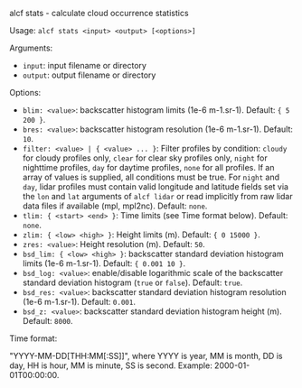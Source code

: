 
alcf stats - calculate cloud occurrence statistics

Usage: `alcf stats <input> <output> [<options>]`

Arguments:

- `input`: input filename or directory
- `output`: output filename or directory

Options:

- `blim: <value>`: backscatter histogram limits (1e-6 m-1.sr-1).
    Default: `{ 5 200 }`.
- `bres: <value>`: backscatter histogram resolution (1e-6 m-1.sr-1).
    Default: `10`.
- `filter: <value> | { <value> ... }`: Filter profiles by condition: `cloudy` for
    cloudy profiles only, `clear` for clear sky profiles only, `night` for
    nighttime profiles, `day` for daytime profiles, `none` for all profiles.
    If an array of values is supplied, all conditions must be true. For `night`
    and `day`, lidar profiles must contain valid longitude and latitude
    fields set via the `lon` and `lat` arguments of `alcf lidar` or read
    implicitly from raw lidar data files if available (mpl, mpl2nc).
    Default: `none`.
- `tlim: { <start> <end> }`: Time limits (see Time format below).
    Default: `none`.
- `zlim: { <low> <high> }`: Height limits (m). Default: `{ 0 15000 }`.
- `zres: <value>`: Height resolution (m). Default: `50`.
- `bsd_lim: { <low> <high> }`: backscatter standard deviation histogram limits
    (1e-6 m-1.sr-1). Default: `{ 0.001 10 }`.
- `bsd_log: <value>`: enable/disable logarithmic scale of the backscatter
    standard deviation histogram (`true` or `false`). Default: `true`.
- `bsd_res: <value>`: backscatter standard deviation histogram resolution
    (1e-6 m-1.sr-1). Default: `0.001`.
- `bsd_z: <value>`: backscatter standard deviation histogram height (m).
    Default: `8000`.

Time format:

"YYYY-MM-DD[THH:MM[:SS]]", where YYYY is year, MM is month, DD is day,
HH is hour, MM is minute, SS is second. Example: 2000-01-01T00:00:00.
	